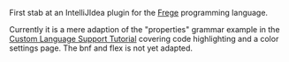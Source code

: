 First stab at an IntelliJIdea plugin for the [Frege](http://www.frege-lang.org) programming language.

Currently it is a mere adaption of the "properties" grammar example in
the [Custom Language Support Tutorial](http://confluence.jetbrains.com/display/IntelliJIDEA/Custom+Language+Support)
covering code highlighting and a color settings page. The bnf and flex is not yet adapted.
